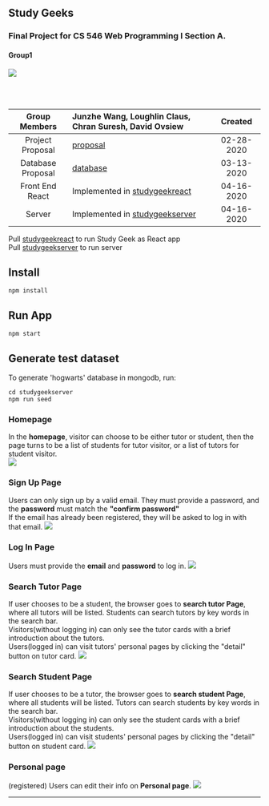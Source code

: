 ## Study Geeks
### Final Project for CS 546 Web Programming I Section A.
#### Group1

![](https://github.com/JWang169/LintCodeJava/blob/master/static/Gifs/Snape.gif)

<br>
<br>

| __Group Members__ | Junzhe Wang, Loughlin Claus, Chran Suresh, David Ovsiew | Created |
|:-----------------:|:----------------------------------|:------------:|
| Project Proposal | [proposal](./files/Proposal.pdf)  | 02-28-2020 |
| Database Proposal| [database](./files/databaseProposal.pdf)| 03-13-2020 |
| Front End React  | Implemented in [studygeekreact](./studygeekreact) | 04-16-2020 |
| Server           | Implemented in [studygeekserver](./studygeekserver) | 04-16-2020 |


Pull [studygeekreact](./studygeekreact) to run Study Geek as React app <br>
Pull [studygeekserver](./studygeekserver) to run server
## Install
```shell
npm install 
```
## Run App

```shell
npm start
```
## Generate test dataset 
To generate 'hogwarts' database in mongodb, run:
```shell
cd studygeekserver
npm run seed
```


### Homepage
In the **homepage**, visitor can choose to be either tutor or student, then the page turns to be a list of students for tutor visitor, or a list of tutors for student visitor. <br>
<img src="https://github.com/JWang169/cs546-group1/blob/master/img/homepage.png">

### Sign Up Page
Users can only sign up by a valid email. They must provide a password, and the **password** must match the **"confirm password"** <br>
If the email has already been registered, they will be asked to log in with that email.
<img src="https://github.com/JWang169/cs546-group1/blob/master/img/signup.png" >

### Log In Page
Users must provide the **email** and **password** to log in.
<img src="https://github.com/JWang169/cs546-group1/blob/master/img/login.png" >

### Search Tutor Page
If user chooses to be a student, the browser goes to **search tutor Page**, where all tutors will be listed. Students can search tutors by key words in the search bar.<br>
Visitors(without logging in) can only see the tutor cards with a brief introduction about the tutors. <br>
Users(logged in) can visit tutors' personal pages by clicking the "detail" button on tutor card.
<img src="https://github.com/JWang169/cs546-group1/blob/master/img/tutorList.png" >

### Search Student Page
If user chooses to be a tutor, the browser goes to **search student Page**, where all students will be listed. Tutors can search students by key words in the search bar.<br>
Visitors(without logging in) can only see the student cards with a brief introduction about the students. <br>
Users(logged in) can visit students' personal pages by clicking the "detail" button on student card.
<img src="https://github.com/JWang169/cs546-group1/blob/master/img/studentList.png" >


### Personal page
(registered) Users can edit their info on **Personal page**.
<img src="https://github.com/JWang169/cs546-group1/blob/master/img/personalPage.png">
<hr/>
